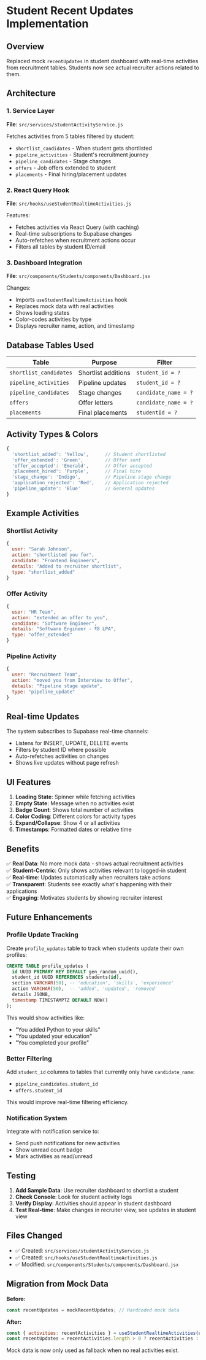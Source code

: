 # Student Recent Updates Implementation

## Overview
Replaced mock `recentUpdates` in student dashboard with real-time activities from recruitment tables. Students now see actual recruiter actions related to them.

## Architecture

### 1. Service Layer
**File**: `src/services/studentActivityService.js`

Fetches activities from 5 tables filtered by student:
- `shortlist_candidates` - When student gets shortlisted
- `pipeline_activities` - Student's recruitment journey  
- `pipeline_candidates` - Stage changes
- `offers` - Job offers extended to student
- `placements` - Final hiring/placement updates

### 2. React Query Hook
**File**: `src/hooks/useStudentRealtimeActivities.js`

Features:
- Fetches activities via React Query (with caching)
- Real-time subscriptions to Supabase changes
- Auto-refetches when recruitment actions occur
- Filters all tables by student ID/email

### 3. Dashboard Integration
**File**: `src/components/Students/components/Dashboard.jsx`

Changes:
- Imports `useStudentRealtimeActivities` hook
- Replaces mock data with real activities
- Shows loading states
- Color-codes activities by type
- Displays recruiter name, action, and timestamp

## Database Tables Used

| Table | Purpose | Filter |
|-------|---------|--------|
| `shortlist_candidates` | Shortlist additions | `student_id = ?` |
| `pipeline_activities` | Pipeline updates | `student_id = ?` |
| `pipeline_candidates` | Stage changes | `candidate_name = ?` |
| `offers` | Offer letters | `candidate_name = ?` |
| `placements` | Final placements | `studentId = ?` |

## Activity Types & Colors

```javascript
{
  'shortlist_added': 'Yellow',      // Student shortlisted
  'offer_extended': 'Green',        // Offer sent
  'offer_accepted': 'Emerald',      // Offer accepted
  'placement_hired': 'Purple',      // Final hire
  'stage_change': 'Indigo',         // Pipeline stage change
  'application_rejected': 'Red',    // Application rejected
  'pipeline_update': 'Blue'         // General updates
}
```

## Example Activities

### Shortlist Activity
```javascript
{
  user: "Sarah Johnson",
  action: "shortlisted you for",
  candidate: "Frontend Engineers",
  details: "Added to recruiter shortlist",
  type: "shortlist_added"
}
```

### Offer Activity
```javascript
{
  user: "HR Team",
  action: "extended an offer to you",
  candidate: "Software Engineer",
  details: "Software Engineer - ₹8 LPA",
  type: "offer_extended"
}
```

### Pipeline Activity
```javascript
{
  user: "Recruitment Team",
  action: "moved you from Interview to Offer",
  details: "Pipeline stage update",
  type: "pipeline_update"
}
```

## Real-time Updates

The system subscribes to Supabase real-time channels:
- Listens for INSERT, UPDATE, DELETE events
- Filters by student ID where possible
- Auto-refetches activities on changes
- Shows live updates without page refresh

## UI Features

1. **Loading State**: Spinner while fetching activities
2. **Empty State**: Message when no activities exist
3. **Badge Count**: Shows total number of activities
4. **Color Coding**: Different colors for activity types
5. **Expand/Collapse**: Show 4 or all activities
6. **Timestamps**: Formatted dates or relative time

## Benefits

✅ **Real Data**: No more mock data - shows actual recruitment activities  
✅ **Student-Centric**: Only shows activities relevant to logged-in student  
✅ **Real-time**: Updates automatically when recruiters take actions  
✅ **Transparent**: Students see exactly what's happening with their applications  
✅ **Engaging**: Motivates students by showing recruiter interest

## Future Enhancements

### Profile Update Tracking
Create `profile_updates` table to track when students update their own profiles:

```sql
CREATE TABLE profile_updates (
  id UUID PRIMARY KEY DEFAULT gen_random_uuid(),
  student_id UUID REFERENCES students(id),
  section VARCHAR(50), -- 'education', 'skills', 'experience'
  action VARCHAR(50),  -- 'added', 'updated', 'removed'
  details JSONB,
  timestamp TIMESTAMPTZ DEFAULT NOW()
);
```

This would show activities like:
- "You added Python to your skills"
- "You updated your education"
- "You completed your profile"

### Better Filtering
Add `student_id` columns to tables that currently only have `candidate_name`:
- `pipeline_candidates.student_id`
- `offers.student_id`

This would improve real-time filtering efficiency.

### Notification System
Integrate with notification service to:
- Send push notifications for new activities
- Show unread count badge
- Mark activities as read/unread

## Testing

1. **Add Sample Data**: Use recruiter dashboard to shortlist a student
2. **Check Console**: Look for student activity logs
3. **Verify Display**: Activities should appear in student dashboard
4. **Test Real-time**: Make changes in recruiter view, see updates in student view

## Files Changed

- ✅ Created: `src/services/studentActivityService.js`
- ✅ Created: `src/hooks/useStudentRealtimeActivities.js`
- ✅ Modified: `src/components/Students/components/Dashboard.jsx`

## Migration from Mock Data

**Before:**
```javascript
const recentUpdates = mockRecentUpdates; // Hardcoded mock data
```

**After:**
```javascript
const { activities: recentActivities } = useStudentRealtimeActivities(userEmail, 10);
const recentUpdates = recentActivities.length > 0 ? recentActivities : mockRecentUpdates;
```

Mock data is now only used as fallback when no real activities exist.
